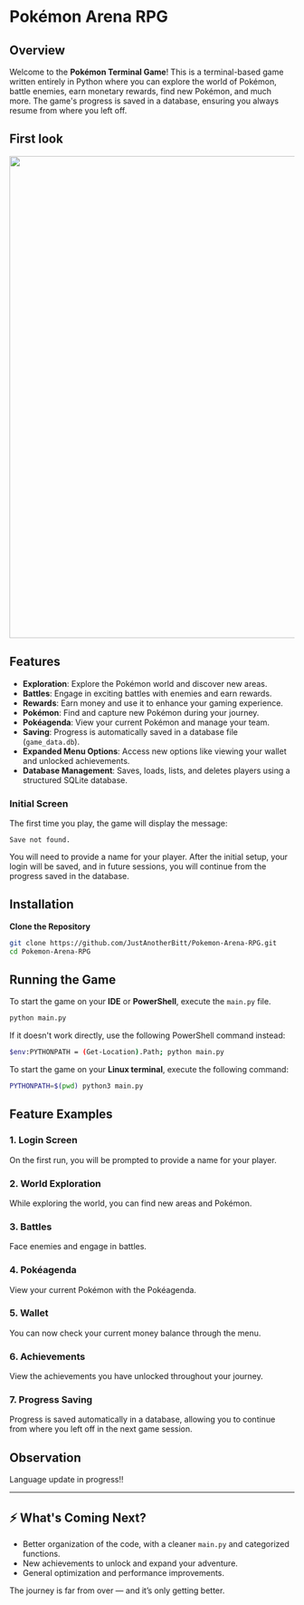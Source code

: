 # Pokémon Arena RPG

## Overview

Welcome to the **Pokémon Terminal Game**! This is a terminal-based game written entirely in Python where you can explore the world of Pokémon, battle enemies, earn monetary rewards, find new Pokémon, and much more. The game's progress is saved in a database, ensuring you always resume from where you left off.

## First look

<p align="center">
<img src="https://github.com/user-attachments/assets/4455425d-2b8e-4975-8b99-ad7c9c554cd4" alt="" width="850">
</p>

## Features

- **Exploration**: Explore the Pokémon world and discover new areas.
- **Battles**: Engage in exciting battles with enemies and earn rewards.
- **Rewards**: Earn money and use it to enhance your gaming experience.
- **Pokémon**: Find and capture new Pokémon during your journey.
- **Pokéagenda**: View your current Pokémon and manage your team.
- **Saving**: Progress is automatically saved in a database file (`game_data.db`).
- **Expanded Menu Options**: Access new options like viewing your wallet and unlocked achievements.
- **Database Management**: Saves, loads, lists, and deletes players using a structured SQLite database.

### Initial Screen

The first time you play, the game will display the message:

```
Save not found.
```

You will need to provide a name for your player. After the initial setup, your login will be saved, and in future sessions, you will continue from the progress saved in the database.

## Installation

**Clone the Repository**

```bash
git clone https://github.com/JustAnotherBitt/Pokemon-Arena-RPG.git
cd Pokemon-Arena-RPG
```

## Running the Game

To start the game on your **IDE** or **PowerShell**, execute the `main.py` file.

```bash
python main.py
```

If it doesn't work directly, use the following PowerShell command instead:

```bash
$env:PYTHONPATH = (Get-Location).Path; python main.py
```

To start the game on your **Linux terminal**, execute the following command: 

```bash
PYTHONPATH=$(pwd) python3 main.py
```

## Feature Examples

### 1. **Login Screen**

On the first run, you will be prompted to provide a name for your player.

### 2. **World Exploration**

While exploring the world, you can find new areas and Pokémon.

### 3. **Battles**

Face enemies and engage in battles.

### 4. **Pokéagenda**

View your current Pokémon with the Pokéagenda.

### 5. **Wallet**

You can now check your current money balance through the menu.

### 6. **Achievements**

View the achievements you have unlocked throughout your journey.

### 7. **Progress Saving**

Progress is saved automatically in a database, allowing you to continue from where you left off in the next game session.

## Observation

Language update in progress!!

---

## ⚡ What's Coming Next?

- Better organization of the code, with a cleaner `main.py` and categorized functions.
- New achievements to unlock and expand your adventure.
- General optimization and performance improvements.

The journey is far from over — and it’s only getting better.

